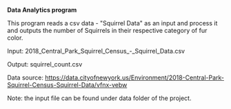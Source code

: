 **Data Analytics program**

This program reads a csv data - "Squirrel Data" as an input and 
process it and outputs the number of Squirrels in their respective
category of fur color.

Input: 2018_Central_Park_Squirrel_Census_-_Squirrel_Data.csv

Output: squirrel_count.csv

Data source: https://data.cityofnewyork.us/Environment/2018-Central-Park-Squirrel-Census-Squirrel-Data/vfnx-vebw

Note: the input file can be found under data folder of the project.
